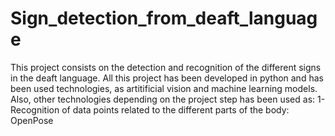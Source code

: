 # Sign_detection_from_deaft_language
This project consists on the detection and recognition of the different signs in the deaft language. All this project has been developed in python and has been used technologies, as artitificial vision and machine learning models.  Also, other technologies depending on the project step has been used as: 1-Recognition of data points related to the different parts of the body: OpenPose
